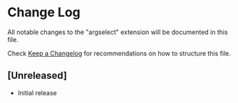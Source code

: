 # Change Log

All notable changes to the "argselect" extension will be documented in this file.

Check [Keep a Changelog](http://keepachangelog.com/) for recommendations on how to structure this file.

## [Unreleased]

- Initial release